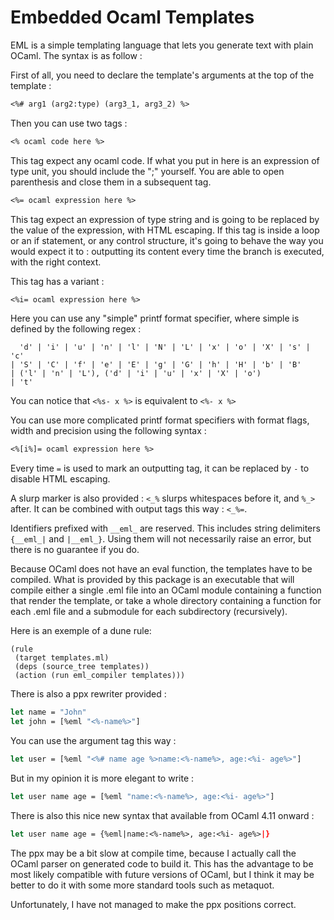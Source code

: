 # Embedded Ocaml Templates

EML is a simple templating language that lets you generate text with plain OCaml.
The syntax is as follow :

First of all, you need to declare the template's arguments at the top of the
template :

```eml
<%# arg1 (arg2:type) (arg3_1, arg3_2) %>
```

Then you can use two tags :

```eml
<% ocaml code here %>
```

This tag expect any ocaml code. If what you put in here is an expression of type
unit, you should include the ";" yourself. You are able to open parenthesis and
close them in a subsequent tag.

```eml
<%= ocaml expression here %>
```

This tag expect an expression of type string and is going to be replaced by the
value of the expression, with HTML escaping.
If this tag is inside a loop or an if statement, or any control structure, it's
going to behave the way you would expect it to :
outputting its content every time the branch is executed, with the right context.

This tag has a variant :

```eml
<%i= ocaml expression here %>
```

Here you can use any "simple" printf format specifier, where simple is defined
by the following regex :

```regex
  'd' | 'i' | 'u' | 'n' | 'l' | 'N' | 'L' | 'x' | 'o' | 'X' | 's' | 'c'
| 'S' | 'C' | 'f' | 'e' | 'E' | 'g' | 'G' | 'h' | 'H' | 'b' | 'B'
| ('l' | 'n' | 'L'), ('d' | 'i' | 'u' | 'x' | 'X' | 'o')
| 't'
```

You can notice that `<%s- x %>` is equivalent to `<%- x %>`

You can use more complicated printf format specifiers with format flags, width
and precision using the following syntax :

```eml
<%[i%]= ocaml expression here %>
```

Every time `=` is used to mark an outputting tag, it can be replaced by `-` to
disable HTML escaping.

A slurp marker is also provided :
`<_%` slurps whitespaces before it, and `%_>` after. It can be combined with
output tags this way : `<_%=`.

Identifiers prefixed with `__eml_` are reserved. This includes string delimiters
`{__eml_|` and `|__eml_}`. Using them will not necessarily raise an error, but
there is no guarantee if you do.

Because OCaml does not have an eval function, the templates have to be compiled.
What is provided by this package is an executable that will compile either a
single .eml file into an OCaml module containing a function that render the
template, or take a whole directory containing a function for each .eml file and
a submodule for each subdirectory (recursively).

Here is an exemple of a dune rule:

```dune
(rule
 (target templates.ml)
 (deps (source_tree templates))
 (action (run eml_compiler templates)))
```

There is also a ppx rewriter provided :

```ocaml
let name = "John"
let john = [%eml "<%-name%>"]
```

You can use the argument tag this way :

```ocaml
let user = [%eml "<%# name age %>name:<%-name%>, age:<%i- age%>"]
```

But in my opinion it is more elegant to write :

```ocaml
let user name age = [%eml "name:<%-name%>, age:<%i- age%>"]
```

There is also this nice new syntax that available from OCaml 4.11 onward :

```ocaml
let user name age = {%eml|name:<%-name%>, age:<%i- age%>|}
```

The ppx may be a bit slow at compile time, because I actually call the OCaml
parser on generated code to build it. This has the advantage to be most likely
compatible with future versions of OCaml, but I think it may be better to do it
with some more standard tools such as metaquot.

Unfortunately, I have not managed to make the ppx positions correct.
